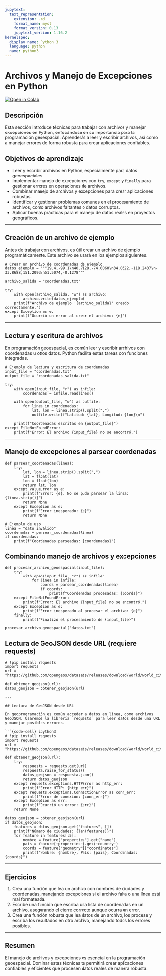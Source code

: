 ```yaml
---
jupytext:
  text_representation:
    extension: .md
    format_name: myst
    format_version: 0.13
    jupytext_version: 1.16.2
kernelspec:
  display_name: Python 3
  language: python
  name: python3
---
```



# Archivos y Manejo de Excepciones en Python

[![Open in Colab](https://colab.research.google.com/assets/colab-badge.svg)](https://colab.research.google.com/github/lalgonzales/geo-intro-py/blob/main/contenido/python/07_archivos.ipynb)

## Descripción

Esta sección introduce técnicas para trabajar con archivos y manejar excepciones en Python, enfocándose en su importancia para la programación geoespacial. Aprenderás a leer y escribir archivos, así como a manejar errores de forma robusta para crear aplicaciones confiables.

## Objetivos de aprendizaje

- Leer y escribir archivos en Python, especialmente para datos geoespaciales.
- Implementar manejo de excepciones con `try`, `except` y `finally` para gestionar errores en operaciones de archivos.
- Combinar manejo de archivos y excepciones para crear aplicaciones robustas.
- Identificar y gestionar problemas comunes en el procesamiento de archivos, como archivos faltantes o datos corruptos.
- Aplicar buenas prácticas para el manejo de datos reales en proyectos geográficos.

---

## Creación de un archivo de ejemplo

Antes de trabajar con archivos, es útil crear un archivo de ejemplo programáticamente. Este archivo se usará en los ejemplos siguientes.

```{code-cell} ipython3
# Crear un archivo de coordenadas de ejemplo
datos_ejemplo = """19.4,-99.1\n40.7128,-74.0060\n34.0522,-118.2437\n-33.8688,151.2093\n51.5074,-0.1278"""

archivo_salida = "coordenadas.txt"

try:
    with open(archivo_salida, "w") as archivo:
        archivo.write(datos_ejemplo)
    print(f"Archivo de ejemplo '{archivo_salida}' creado correctamente.")
except Exception as e:
    print(f"Ocurrió un error al crear el archivo: {e}")
```

---


## Lectura y escritura de archivos

En programación geoespacial, es común leer y escribir archivos con coordenadas u otros datos. Python facilita estas tareas con funciones integradas.

```{code-cell} ipython3
# Ejemplo de lectura y escritura de coordenadas
input_file = "coordenadas.txt"
output_file = "coordenadas_salida.txt"

try:
    with open(input_file, "r") as infile:
        coordenadas = infile.readlines()

    with open(output_file, "w") as outfile:
        for linea in coordenadas:
            lat, lon = linea.strip().split(",")
            outfile.write(f"Latitud: {lat}, Longitud: {lon}\n")

    print(f"Coordenadas escritas en {output_file}")
except FileNotFoundError:
    print(f"Error: El archivo {input_file} no se encontró.")
```

---

## Manejo de excepciones al parsear coordenadas
```{code-cell} ipython3
def parsear_coordenadas(linea):
    try:
        lat, lon = linea.strip().split(",")
        lat = float(lat)
        lon = float(lon)
        return lat, lon
    except ValueError as e:
        print(f"Error: {e}. No se pudo parsear la línea: {linea.strip()}")
        return None
    except Exception as e:
        print(f"Error inesperado: {e}")
        return None

# Ejemplo de uso
linea = "dato inválido"
coordenadas = parsear_coordenadas(linea)
if coordenadas:
    print(f"Coordenadas parseadas: {coordenadas}")
```

## Combinando manejo de archivos y excepciones
```{code-cell} ipython3
def procesar_archivo_geoespacial(input_file):
    try:
        with open(input_file, "r") as infile:
            for linea in infile:
                coords = parsear_coordenadas(linea)
                if coords:
                    print(f"Coordenadas procesadas: {coords}")
    except FileNotFoundError:
        print(f"Error: El archivo {input_file} no se encontró.")
    except Exception as e:
        print(f"Error inesperado al procesar el archivo: {e}")
    finally:
        print(f"Finalizó el procesamiento de {input_file}")

procesar_archivo_geoespacial("datos.txt")
```

## Lectura de GeoJSON desde URL (requiere requests)
```{code-cell} ipython3
# !pip install requests
import requests
url = "https://github.com/opengeos/datasets/releases/download/world/world_cities.geojson"

def obtener_geojson(url):
datos_geojson = obtener_geojson(url)

---

## Lectura de GeoJSON desde URL

En geoprogramación es común acceder a datos en línea, como archivos GeoJSON. Usaremos la librería `requests` para leer datos desde una URL y manejar posibles errores.

```{code-cell} ipython3
# !pip install requests
import requests
url = "https://github.com/opengeos/datasets/releases/download/world/world_cities.geojson"

def obtener_geojson(url):
    try:
        respuesta = requests.get(url)
        respuesta.raise_for_status()
        datos_geojson = respuesta.json()
        return datos_geojson
    except requests.exceptions.HTTPError as http_err:
        print(f"Error HTTP: {http_err}")
    except requests.exceptions.ConnectionError as conn_err:
        print(f"Error de conexión: {conn_err}")
    except Exception as err:
        print(f"Ocurrió un error: {err}")
    return None

datos_geojson = obtener_geojson(url)
if datos_geojson:
    features = datos_geojson.get("features", [])
    print(f"Número de ciudades: {len(features)}")
    for feature in features[:5]:
        nombre = feature["properties"].get("name")
        pais = feature["properties"].get("country")
        coords = feature["geometry"]["coordinates"]
        print(f"Nombre: {nombre}, País: {pais}, Coordenadas: {coords}")
```

---

## Ejercicios
1. Crea una función que lea un archivo con nombres de ciudades y coordenadas, manejando excepciones si el archivo falta o una línea está mal formateada.
2. Escribe una función que escriba una lista de coordenadas en un archivo, asegurando el cierre correcto aunque ocurra un error.
3. Crea una función robusta que lea datos de un archivo, los procese y escriba los resultados en otro archivo, manejando todos los errores posibles.

---

## Resumen

El manejo de archivos y excepciones es esencial en la programación geoespacial. Dominar estas técnicas te permitirá crear aplicaciones confiables y eficientes que procesen datos reales de manera robusta.
